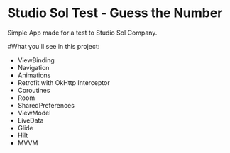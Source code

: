 # Studio Sol Test - Guess the Number

Simple App made for a test to Studio Sol Company.


#What you'll see in this project:

- ViewBinding
- Navigation
- Animations
- Retrofit with OkHttp Interceptor
- Coroutines
- Room
- SharedPreferences
- ViewModel
- LiveData
- Glide
- Hilt
- MVVM
